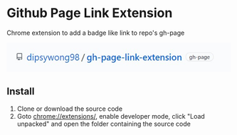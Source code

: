 # Github Page Link Extension

Chrome extension to add a badge like link to repo's gh-page

![](./screenshot.jpg)

## Install

1. Clone or download the source code
2. Goto [chrome://extensions/](chrome://extensions/), enable developer mode, click "Load unpacked" and open the folder containing the source code

